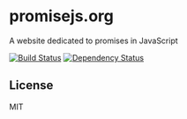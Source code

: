 # promisejs.org

A website dedicated to promises in JavaScript

[![Build Status](https://img.shields.io/travis/ForbesLindesay/promisejs.org/master.svg)](https://travis-ci.org/ForbesLindesay/promisejs.org)
[![Dependency Status](https://img.shields.io/gemnasium/ForbesLindesay/promisejs.org.svg)](https://gemnasium.com/ForbesLindesay/promisejs.org)

## License

  MIT